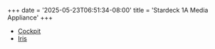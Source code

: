 +++
date = '2025-05-23T06:51:34-08:00'
title = 'Stardeck 1A Media Appliance'
+++

- [Cockpit](https://stardeck.local:9090)
- [Iris](http://stardeck.local:6680/iris)
